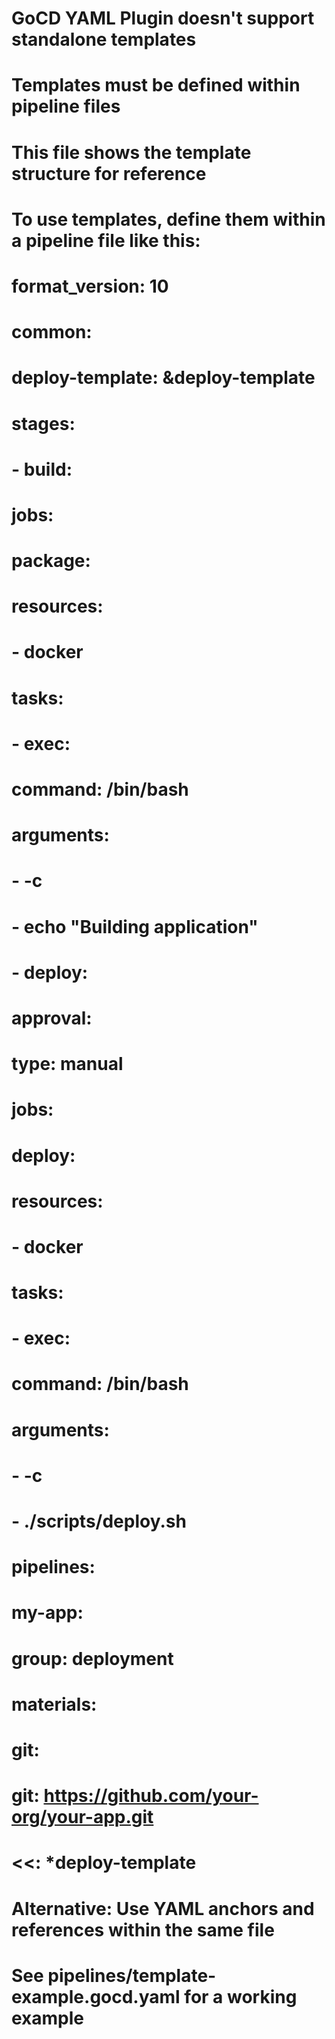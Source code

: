 # GoCD YAML Plugin doesn't support standalone templates
# Templates must be defined within pipeline files
# This file shows the template structure for reference

# To use templates, define them within a pipeline file like this:
# 
# format_version: 10
# common:
#   deploy-template: &deploy-template
#     stages:
#       - build:
#           jobs:
#             package:
#               resources:
#                 - docker
#               tasks:
#                 - exec:
#                     command: /bin/bash
#                     arguments:
#                       - -c
#                       - echo "Building application"
#       - deploy:
#           approval:
#             type: manual
#           jobs:
#             deploy:
#               resources:
#                 - docker
#               tasks:
#                 - exec:
#                     command: /bin/bash
#                     arguments:
#                       - -c
#                       - ./scripts/deploy.sh
# 
# pipelines:
#   my-app:
#     group: deployment
#     materials:
#       git:
#         git: https://github.com/your-org/your-app.git
#     <<: *deploy-template

# Alternative: Use YAML anchors and references within the same file
# See pipelines/template-example.gocd.yaml for a working example